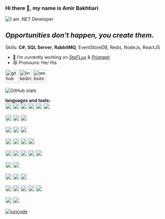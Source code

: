 ### Hi there 👋, my name is Amir Bakhtiari
![I am .NET Developer](https://github.com/bakhtiariamir/bakhtiariamir/blob/main/bn.gif) 

## *Opportunities don't happen, you create them.*

Skills: **C#**, **SQL Server**, **RabbitMQ**, EventStoreDB, Redis, NodeJs, ReactJS

- 🔭 I’m currently working on [*StaFLux*](https://github.com/bakhtiariamir/StaFlux) & [*Priqraph*](https://github.com/bakhtiariamir/Predicate.Query.Graph) 
- 😄 Pronouns: He/ His 


[<img src='https://cdn.jsdelivr.net/npm/simple-icons@3.0.1/icons/github.svg' alt='github' height='40'>](https://github.com/bakhtiariamir)  [<img src='https://cdn.jsdelivr.net/npm/simple-icons@3.0.1/icons/linkedin.svg' alt='linkedin' height='40'>](https://www.linkedin.com/in/amirbakhtiari/)  [<img src='https://cdn.jsdelivr.net/npm/simple-icons@3.0.1/icons/icloud.svg' alt='website' height='40'>](www.bakhtiari.me)  

![GitHub stats](https://github-readme-stats.vercel.app/api?username=bakhtiariamir&show_icons=true&count_private=true)  

**languages and tools:**  
<code><img height="20" src="https://user-images.githubusercontent.com/25181517/192107854-765620d7-f909-4953-a6da-36e1ef69eea6.png"></code>
<code><img height="20" src="https://user-images.githubusercontent.com/25181517/187070862-03888f18-2e63-4332-95fb-3ba4f2708e59.png"></code>
<code><img height="20" src="https://user-images.githubusercontent.com/25181517/192107855-e669c777-9172-49c5-b7e0-404e29df0fee.png"></code>
<code><img height="20" src="https://user-images.githubusercontent.com/25181517/192107856-aa92c8b1-b615-47c3-9141-ed0d29a90239.png"></code>
<code><img height="20" src="https://user-images.githubusercontent.com/25181517/192107858-fe19f043-c502-4009-8c47-476fc89718ad.png"></code>
<code><img height="20" src="https://user-images.githubusercontent.com/25181517/192107860-9a9f0894-0e34-4ab3-964d-6297ee4c00e9.png"></code>


<code><img height="20" src="https://user-images.githubusercontent.com/25181517/192108372-f71d70ac-7ae6-4c0d-8395-51d8870c2ef0.png"></code>
<code><img height="20" src="https://user-images.githubusercontent.com/25181517/192108374-8da61ba1-99ec-41d7-80b8-fb2f7c0a4948.png"></code>
<code><img height="20" src="https://user-images.githubusercontent.com/25181517/192108376-c675d39b-90f6-4073-bde6-5a9291644657.png"></code>

<code><img height="20" src="https://user-images.githubusercontent.com/25181517/192108891-d86b6220-e232-423a-bf5f-90903e6887c3.png"></code>
<code><img height="20" src="ttps://user-images.githubusercontent.com/25181517/192109061-e138ca71-337c-4019-8d42-4792fdaa7128.png"></code>
<code><img height="20" src="https://user-images.githubusercontent.com/25181517/183912952-83784e94-629d-4c34-a961-ae2ae795b662.png"></code>

<code><img height="20" src="https://user-images.githubusercontent.com/25181517/192158954-f88b5814-d510-4564-b285-dff7d6400dad.png"></code>
<code><img height="20" src="https://user-images.githubusercontent.com/25181517/202896760-337261ed-ee92-4979-84c4-d4b829c7355d.png"></code>
<code><img height="20" src="https://user-images.githubusercontent.com/25181517/183898674-75a4a1b1-f960-4ea9-abcb-637170a00a75.png"></code>
<code><img height="20" src="https://user-images.githubusercontent.com/25181517/186711335-a3729606-5a78-4496-9a36-06efcc74f800.png"></code>



<code><img height="20" src="https://user-images.githubusercontent.com/25181517/117447155-6a868a00-af3d-11eb-9cfe-245df15c9f3f.png"></code>
<code><img height="20" src="ttps://user-images.githubusercontent.com/25181517/183897015-94a058a6-b86e-4e42-a37f-bf92061753e5.png"></code>
<code><img height="20" src="https://user-images.githubusercontent.com/25181517/183568594-85e280a7-0d7e-4d1a-9028-c8c2209e073c.png"></code>
<code><img height="20" src="https://user-images.githubusercontent.com/25181517/183859966-a3462d8d-1bc7-4880-b353-e2cbed900ed6.png"></code>
<code><img height="20" src="https://user-images.githubusercontent.com/25181517/187896150-cc1dcb12-d490-445c-8e4d-1275cd2388d6.png"></code>

<code><img height="20" src="https://user-images.githubusercontent.com/25181517/121405384-444d7300-c95d-11eb-959f-913020d3bf90.png"></code>
<code><img height="20" src="https://user-images.githubusercontent.com/25181517/121405754-b4f48f80-c95d-11eb-8893-fc325bde617f.png"></code>

<code><img height="20" src="https://user-images.githubusercontent.com/25181517/182884027-02cf00e4-6ac5-49a8-816d-3287a26bc5b4.png"></code>
<code><img height="20" src="https://user-images.githubusercontent.com/25181517/188324073-16ec2fcc-e7d5-401a-9dbf-7c26f23c325f.png"></code>
<code><img height="20" src="https://user-images.githubusercontent.com/25181517/182884894-d3fa6ee0-f2b4-4960-9961-64740f533f2a.png"></code>


<code><img height="20" src="https://user-images.githubusercontent.com/25181517/192158606-7c2ef6bd-6e04-47cf-b5bc-da2797cb5bda.png"></code>
<code><img height="20" src="https://user-images.githubusercontent.com/25181517/117207330-263ba280-adf4-11eb-9b97-0ac5b40bc3be.png"></code>
<code><img height="20" src="https://user-images.githubusercontent.com/25181517/183868728-b2e11072-00a5-47e2-8a4e-4ebbb2b8c554.png"></code>
<code><img height="20" src="https://user-images.githubusercontent.com/25181517/182534075-4962068b-4407-46c2-ac67-ddcb86af30cc.png"></code>
<code><img height="20" src="https://user-images.githubusercontent.com/25181517/182534182-c510199a-7a4d-4084-96e3-e3db2251bbce.png"></code>

<code><img height="20" src="ttps://user-images.githubusercontent.com/25181517/186884150-05e9ff6d-340e-4802-9533-2c3f02363ee3.png"></code>
<code><img height="20" src="https://user-images.githubusercontent.com/25181517/186884153-99edc188-e4aa-4c84-91b0-e2df260ebc33.png"></code>





[![iuricode](https://github-readme-stats.vercel.app/api/top-langs/?username=bakhtiariamir&hide=html&layout=compact&theme=dracula)](https://github.com/anuraghazra/github-readme-stats)



<!-- Here are some ideas to get you started:

- 🔭 I’m currently working on Dynamic StateMachine is Called StaFlux.
- 🌱 I’m currently learning NodeJs and Docker 
- 👯 I’m looking to collaborate on ... 
- 🤔 I’m looking for help with ...
- 💬 Ask me about ...
- 📫 How to reach me: ...
- 😄 Pronouns: ...
- ⚡ Fun fact: ...
-->
